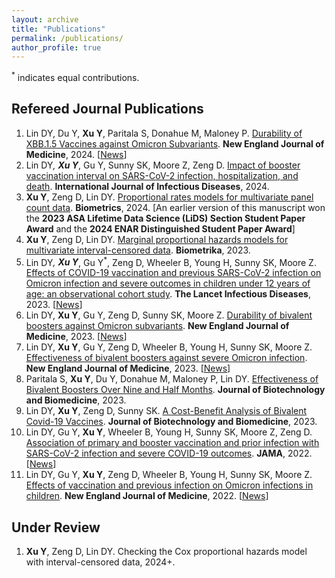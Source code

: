 ```yaml
---
layout: archive
title: "Publications"
permalink: /publications/
author_profile: true
---
```


<sup>*</sup> indicates equal contributions.

## Refereed Journal Publications
1. Lin DY, Du Y, **Xu Y**, Paritala S, Donahue M, Maloney P. [Durability of XBB.1.5 Vaccines against Omicron Subvariants](https://www.nejm.org/doi/full/10.1056/NEJMc2402779). **New England Journal of Medicine**, 2024. \[[News](https://www.altmetric.com/details/163931419/news)\]
2. Lin DY<sup>*</sup>, **Xu Y**<sup>*</sup>, Gu Y, Sunny SK, Moore Z, Zeng D. [Impact of booster vaccination interval on SARS-CoV-2 infection, hospitalization, and death](https://www.ijidonline.com/article/S1201-9712(24)00155-3/fulltext). **International Journal of Infectious Diseases**, 2024.
3. **Xu Y**, Zeng D, Lin DY. [Proportional rates models for multivariate panel count data](https://academic.oup.com/biometrics/article/80/1/ujad011/7595108). **Biometrics**, 2024. [An earlier version of this manuscript won the **2023 ASA Lifetime Data Science (LiDS) Section Student Paper Award** and the **2024 ENAR Distinguished Student Paper Award**]
4. **Xu Y**, Zeng D, Lin DY. [Marginal proportional hazards models for multivariate interval-censored data](https://academic.oup.com/biomet/article-abstract/110/3/815/6794202). **Biometrika**, 2023.
5. Lin DY<sup>*</sup>, **Xu Y**<sup>*</sup>, Gu Y<sup>*</sup>, Zeng D, Wheeler B, Young H, Sunny SK, Moore Z. [Effects of COVID-19 vaccination and previous SARS-CoV-2 infection on Omicron infection and severe outcomes in children under 12 years of age: an observational cohort study](https://www.thelancet.com/journals/laninf/article/PIIS1473-3099(23)00272-4/fulltext). **The Lancet Infectious Diseases**, 2023. \[[News](https://www.altmetric.com/details/150195124/news?src=bookmarklet)\]
6. Lin DY, **Xu Y**, Gu Y, Zeng D, Sunny SK, Moore Z. [Durability of bivalent boosters against Omicron subvariants](https://www.nejm.org/doi/full/10.1056/NEJMc2302462). **New England Journal of Medicine**, 2023. \[[News](https://www.altmetric.com/details/145643558/news?src=bookmarklet)\]
7. Lin DY, **Xu Y**, Gu Y, Zeng D, Wheeler B, Young H, Sunny SK, Moore Z. [Effectiveness of bivalent boosters against severe Omicron infection](https://www.nejm.org/doi/full/10.1056/NEJMc2215471). **New England Journal of Medicine**, 2023. \[[News](https://www.altmetric.com/details/141787740/news?src=bookmarklet)\]
8. Paritala S, **Xu Y**, Du Y, Donahue M, Maloney P, Lin DY. [Effectiveness of Bivalent Boosters Over Nine and Half Months](https://www.fortunejournals.com/articles/effectiveness-of-bivalent-boosters-over-nine-and-half-months.html). **Journal of Biotechnology and Biomedicine**, 2023.
9. Lin DY, **Xu Y**, Zeng D, Sunny SK. [A Cost-Benefit Analysis of Bivalent Covid-19 Vaccines](https://www.fortunejournals.com/articles/a-costbenefit-analysis-of-bivalent-covid19-vaccines.html). **Journal of Biotechnology and Biomedicine**, 2023.
10. Lin DY, Gu Y, **Xu Y**, Wheeler B, Young H, Sunny SK, Moore Z, Zeng D. [Association of primary and booster vaccination and prior infection with SARS-CoV-2 infection and severe COVID-19 outcomes](https://jamanetwork.com/journals/jama/article-abstract/2796893). **JAMA**, 2022. \[[News](https://www.altmetric.com/details/136446237/news?src=bookmarklet)\]
11. Lin DY, Gu Y, **Xu Y**, Zeng D, Wheeler B, Young H, Sunny SK, Moore Z. [Effects of vaccination and previous infection on Omicron infections in children](https://www.nejm.org/doi/full/10.1056/NEJMc2209371). **New England Journal of Medicine**, 2022. \[[News](https://www.altmetric.com/details/135646402/news?src=bookmarklet)\]

## Under Review
1. **Xu Y**, Zeng D, Lin DY. Checking the Cox proportional hazards model with interval-censored data, 2024+.

